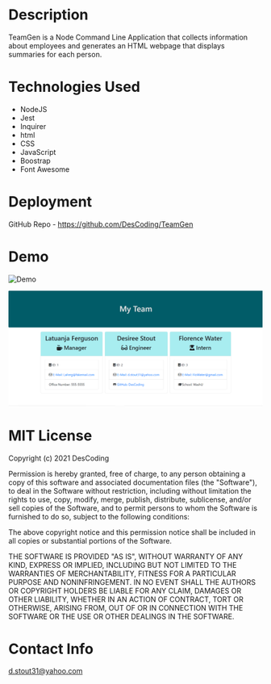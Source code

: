 # Description

TeamGen is a Node Command Line Application that collects information about employees and generates an HTML webpage that displays summaries for each person. 

# Technologies Used

  * NodeJS
  * Jest
  * Inquirer
  * html
  * CSS
  * JavaScript
  * Boostrap
  * Font Awesome

# Deployment

GitHub Repo - https://github.com/DesCoding/TeamGen

# Demo

![Demo](Assets/gifhere.gif)

![Demo](Assets/TeamDemo.png)

# MIT License

Copyright (c) 2021 DesCoding

Permission is hereby granted, free of charge, to any person obtaining a copy
of this software and associated documentation files (the "Software"), to deal
in the Software without restriction, including without limitation the rights
to use, copy, modify, merge, publish, distribute, sublicense, and/or sell
copies of the Software, and to permit persons to whom the Software is
furnished to do so, subject to the following conditions:

The above copyright notice and this permission notice shall be included in all
copies or substantial portions of the Software.

THE SOFTWARE IS PROVIDED "AS IS", WITHOUT WARRANTY OF ANY KIND, EXPRESS OR
IMPLIED, INCLUDING BUT NOT LIMITED TO THE WARRANTIES OF MERCHANTABILITY,
FITNESS FOR A PARTICULAR PURPOSE AND NONINFRINGEMENT. IN NO EVENT SHALL THE
AUTHORS OR COPYRIGHT HOLDERS BE LIABLE FOR ANY CLAIM, DAMAGES OR OTHER
LIABILITY, WHETHER IN AN ACTION OF CONTRACT, TORT OR OTHERWISE, ARISING FROM,
OUT OF OR IN CONNECTION WITH THE SOFTWARE OR THE USE OR OTHER DEALINGS IN THE
SOFTWARE.

# Contact Info

d.stout31@yahoo.com


